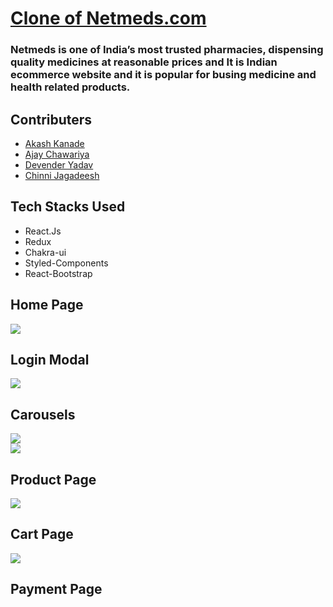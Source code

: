 
<a href="https://63805784cb23923f2af8acf5--peppy-fenglisu-7c9d93.netlify.app/"><h1>Clone of Netmeds.com</h1><a>
<h3>Netmeds is one of India’s most trusted pharmacies, dispensing quality medicines at reasonable prices and It is Indian ecommerce website and it is popular for busing medicine and health related products.</h3>
    
<h2>Contributers</h2>
<ul>
<a href="https://www.linkedin.com/in/akash-kanade-59ab8218b/">
<li>Akash Kanade</li>
</a>
<a href="https://linkedin.com/in/ajay%20chawariya/">
<li>Ajay Chawariya</li>
</a><a href="https://www.linkedin.com/in/devender0014/">
<li>Devender Yadav</li>
</a><a href="https://www.linkedin.com/in/chinni-jagadeesh-663090228/">
<li>Chinni Jagadeesh</li>
</a>
</ul>
<h2>Tech Stacks Used </h2>
<ul>
<li>React.Js
</li><li>Redux</li><li>Chakra-ui</li><li>Styled-Components</li>
<li>React-Bootstrap</li>
</ul>
<h2>Home Page</h2>
<img src="https://tse3.mm.bing.net/th?id=OIP.fSeDQtvhUKm_dlaC261ZTAHaC9&pid=Api&P=0"/>
<h2>Login Modal</h2>
<img src="https://user-images.githubusercontent.com/101570365/193541692-153c0a46-533f-4cda-a8bb-307cb118c76d.png" />
<h2>Carousels</h2>
<img src="https://user-images.githubusercontent.com/101570365/193541934-5b3fc5d4-cd69-4023-a45c-041503262921.png"/><br/>
<img src="https://user-images.githubusercontent.com/101570365/193542114-26e47e6a-62e5-4c43-9d73-9a21a788b4d6.png"/>
<br/>
<h2>Product Page</h2>
<img src="https://user-images.githubusercontent.com/101570365/193543462-c11e1095-9f7b-48c9-b456-939e01b46c5f.png"/>
<h2>Cart Page</h2>
<img src="https://user-images.githubusercontent.com/101570365/193543783-4dfe539b-e6ec-4b92-b6fe-65c0a9c6696d.png"/>
<h2>Payment Page</h2>
